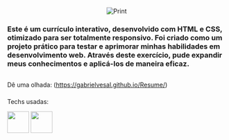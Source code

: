 # <title>Resume</title>

<p align="center">
  <img alt="Print" src="https://github.com/GabrielVesal/Resume/blob/89abc0eb9564a5497c7e971d047627803c8d17f3/Print%20resume.png">
</p> 

### Este é um currículo interativo, desenvolvido com HTML e CSS, otimizado para ser totalmente responsivo. Foi criado como um projeto prático para testar e aprimorar minhas habilidades em desenvolvimento web. Através deste exercício, pude expandir meus conhecimentos e aplicá-los de maneira eficaz.
##
Dê uma olhada:
(https://gabrielvesal.github.io/Resume/)
###
Techs usadas:
<div>
    <img height='50em' src="https://cdn.worldvectorlogo.com/logos/html-1.svg"svg">
    <img height='50em' src="https://cdn.worldvectorlogo.com/logos/css-3.svg">                                                              

    
